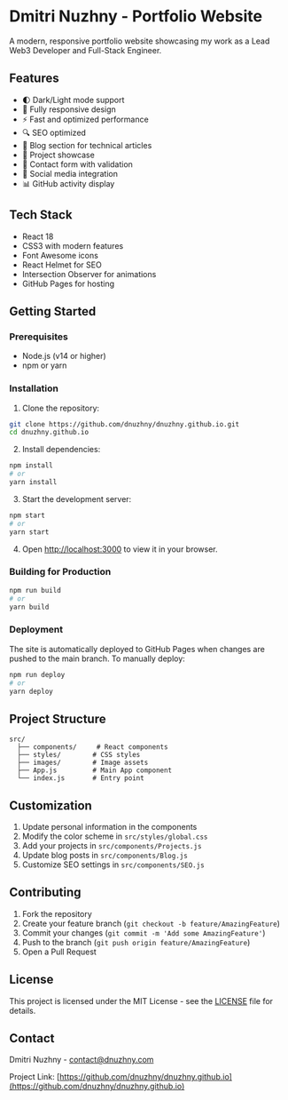 # Dmitri Nuzhny - Portfolio Website

A modern, responsive portfolio website showcasing my work as a Lead Web3 Developer and Full-Stack Engineer.

## Features

- 🌓 Dark/Light mode support
- 📱 Fully responsive design
- ⚡ Fast and optimized performance
- 🔍 SEO optimized
- 📝 Blog section for technical articles
- 💼 Project showcase
- 📧 Contact form with validation
- 🔗 Social media integration
- 📊 GitHub activity display

## Tech Stack

- React 18
- CSS3 with modern features
- Font Awesome icons
- React Helmet for SEO
- Intersection Observer for animations
- GitHub Pages for hosting

## Getting Started

### Prerequisites

- Node.js (v14 or higher)
- npm or yarn

### Installation

1. Clone the repository:
```bash
git clone https://github.com/dnuzhny/dnuzhny.github.io.git
cd dnuzhny.github.io
```

2. Install dependencies:
```bash
npm install
# or
yarn install
```

3. Start the development server:
```bash
npm start
# or
yarn start
```

4. Open [http://localhost:3000](http://localhost:3000) to view it in your browser.

### Building for Production

```bash
npm run build
# or
yarn build
```

### Deployment

The site is automatically deployed to GitHub Pages when changes are pushed to the main branch. To manually deploy:

```bash
npm run deploy
# or
yarn deploy
```

## Project Structure

```
src/
  ├── components/     # React components
  ├── styles/        # CSS styles
  ├── images/        # Image assets
  ├── App.js         # Main App component
  └── index.js       # Entry point
```

## Customization

1. Update personal information in the components
2. Modify the color scheme in `src/styles/global.css`
3. Add your projects in `src/components/Projects.js`
4. Update blog posts in `src/components/Blog.js`
5. Customize SEO settings in `src/components/SEO.js`

## Contributing

1. Fork the repository
2. Create your feature branch (`git checkout -b feature/AmazingFeature`)
3. Commit your changes (`git commit -m 'Add some AmazingFeature'`)
4. Push to the branch (`git push origin feature/AmazingFeature`)
5. Open a Pull Request

## License

This project is licensed under the MIT License - see the [LICENSE](LICENSE) file for details.

## Contact

Dmitri Nuzhny - [contact@dnuzhny.com](mailto:contact@dnuzhny.com)

Project Link: [https://github.com/dnuzhny/dnuzhny.github.io](https://github.com/dnuzhny/dnuzhny.github.io) 